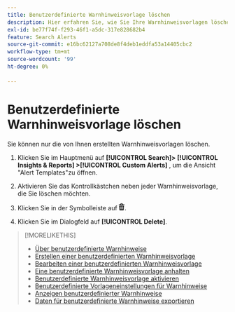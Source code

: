 ```yaml
---
title: Benutzerdefinierte Warnhinweisvorlage löschen
description: Hier erfahren Sie, wie Sie Ihre Warnhinweisvorlagen löschen.
exl-id: be77f74f-f293-46f1-a5dc-317e828682b4
feature: Search Alerts
source-git-commit: e16bc62127a708de8f4deb1eddfa53a14405cbc2
workflow-type: tm+mt
source-wordcount: '99'
ht-degree: 0%

---
```


# Benutzerdefinierte Warnhinweisvorlage löschen

Sie können nur die von Ihnen erstellten Warnhinweisvorlagen löschen.

1. Klicken Sie im Hauptmenü auf **[!UICONTROL Search]> [!UICONTROL Insights & Reports] >[!UICONTROL Custom Alerts]** , um die Ansicht &quot;Alert Templates&quot;zu öffnen.

1. Aktivieren Sie das Kontrollkästchen neben jeder Warnhinweisvorlage, die Sie löschen möchten.

1. Klicken Sie in der Symbolleiste auf ![Löschen](/help/search-social-commerce/assets/delete.png "Löschen").

1. Klicken Sie im Dialogfeld auf **[!UICONTROL Delete]**.

>[!MORELIKETHIS]
>
>* [Über benutzerdefinierte Warnhinweise](alert-about.md)
>* [Erstellen einer benutzerdefinierten Warnhinweisvorlage](alert-template-create.md)
>* [Bearbeiten einer benutzerdefinierten Warnhinweisvorlage](alert-template-edit.md)
>* [Eine benutzerdefinierte Warnhinweisvorlage anhalten](alert-template-pause.md)
>* [Benutzerdefinierte Warnhinweisvorlage aktivieren](alert-template-activate.md)
>* [Benutzerdefinierte Vorlageneinstellungen für Warnhinweise](alert-template-settings.md)
>* [Anzeigen benutzerdefinierter Warnhinweise](alert-view.md)
>* [Daten für benutzerdefinierte Warnhinweise exportieren](alert-export-data.md)
